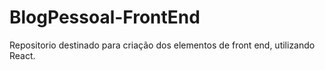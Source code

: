 # BlogPessoal-FrontEnd
Repositorio destinado para criação dos elementos de front end, utilizando React.
